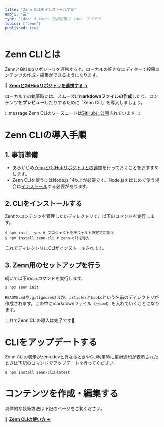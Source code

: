 ```yaml
---
title: "Zenn CLIをインストールする"
emoji: "💻"
type: "idea" # tech: 技術記事 / idea: アイデア
topics: ["zenn"]
published: true
---
```


# Zenn CLIとは

ZennとGitHubリポジトリを連携すると、ローカルの好きなエディターで投稿コンテンツの作成・編集ができるようになります。

📘 **[ZennとGitHubリポジトリを連携する →](https://zenn.dev/zenn/articles/connect-to-github)**

ローカルでの執筆時には、スムーズに**markdownファイルの作成**したり、コンテンツを**プレビュー**したりするために「Zenn CLI」を導入しましょう。

:::message
Zenn CLIのソースコードは[GitHubに公開](https://github.com/zenn-dev/zenn-editor)されています
:::

# Zenn CLIの導入手順

## 1. 事前準備
- あらかじめ[ZennとGitHubリポジトリとの連携](https://zenn.dev/zenn/articles/connect-to-github)を行っておくことをおすすめします。
- Zenn CLIを使うにはNode.js 14以上が必要です。Node.jsをはじめて使う場合は[インストール](https://nodejs.org/ja/)する必要があります。


## 2. CLIをインストールする
Zennのコンテンツを管理したいディレクトリで、以下のコマンドを実行します。

```shell
$ npm init --yes # プロジェクトをデフォルト設定で初期化
$ npm install zenn-cli # zenn-cliを導入
```

これでディレクトリにCLIがインストールされます。

## 3. Zenn用のセットアップを行う

続いて以下の`npx`コマンドを実行します。

```shell
$ npx zenn init
```

`README.md`や`.gitignore`のほか、`articles`と`books`という名前のディレクトリが作成されます。この中にmarkdownファイル（`◯◯.md`）を入れていくことになります。

これでZenn CLIの導入は完了です🎉

# CLIをアップデートする

Zenn CLIの表示がzenn.devと異なるときやCLI利用時に更新通知が表示されたときは下記のコマンドでアップデートを行ってください。

```shell
$ npm install zenn-cli@latest
```

# コンテンツを作成・編集する
具体的な執筆方法は下記のページをご覧ください。

📘 **[Zenn CLIの使い方 →](https://zenn.dev/zenn/articles/zenn-cli-guide)**
